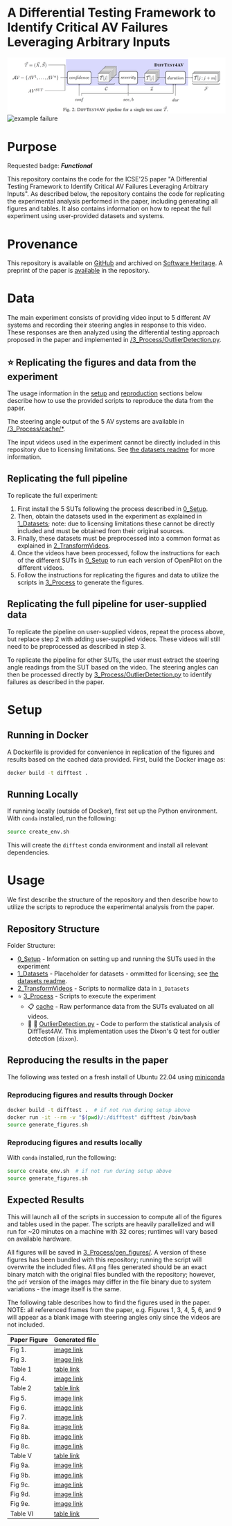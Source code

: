 # A Differential Testing Framework to Identify Critical AV Failures Leveraging Arbitrary Inputs
![framework diagram](images/framework.png)
![example failure](images/011_Chicago_Billionaires_Millionaires_Lake_Shore_Mansions_The_North_Shore_15_frame3465.png)

# Purpose
Requested badge: ***Functional***

This repository contains the code for the ICSE'25 paper "A Differential Testing Framework to Identify Critical AV Failures Leveraging Arbitrary Inputs".
As described below, the repository contains the code for replicating the experimental analysis performed in the paper, including generating all figures and tables.
It also contains information on how to repeat the full experiment using user-provided datasets and systems.

# Provenance
This repository is available on [GitHub](https://github.com/less-lab-uva/DiffTest4AV) and archived on [Software Heritage](https://archive.softwareheritage.org/swh:1:dir:91557e8d5b7a9bd009e0e903d92bbe54d4760a64;origin=https://github.com/less-lab-uva/DiffTest4AV;visit=swh:1:snp:48002601b6ecb59da36a47f3fa7d66220654db13;anchor=swh:1:rev:55f59152dd31cfe07bf06db08ca693397d48df2a).
A preprint of the paper is [available](/DiffTest4AV_Preprint.pdf) in the repository.

# Data
The main experiment consists of providing video input to 5 different AV systems and recording their steering angles in response to this video. 
These responses are then analyzed using the differential testing approach proposed in the paper and implemented in [/3_Process/OutlierDetection.py](/3_Process/OutlierDetection.py).

## :star: Replicating the figures and data from the experiment
The usage information in the [setup](#setup) and [reproduction](#reproducing-the-results-in-the-paper) sections below describe how to use the provided scripts to reproduce the data from the paper.

The steering angle output of the 5 AV systems are available in [/3_Process/cache/*](/3_Process/cache/).

The input videos used in the experiment cannot be directly included in this repository due to licensing limitations. See [the datasets readme](./1_Datasets) for more information.

## Replicating the full pipeline
To replicate the full experiment:
1. First install the 5 SUTs following the process described in [0_Setup](/0_Setup).
2. Then, obtain the datasets used in the experiment as explained in [1_Datasets](/1_Datasets); note: due to licensing limitations these cannot be directly included and must be obtained from their original sources.
3. Finally, these datasets must be preprocessed into a common format as explained in [2_TransformVideos](/2_TransformVideos).
4. Once the videos have been processed, follow the instructions for each of the different SUTs in [0_Setup](/0_Setup) to run each version of OpenPilot on the different videos.
5. Follow the instructions for replicating the figures and data to utilize the scripts in [3_Process](/3_Process) to generate the figures.


## Replicating the full pipeline for user-supplied data
To replicate the pipeline on user-supplied videos, repeat the process above, but replace step 2 with adding user-supplied videos.
These videos will still need to be preprocessed as described in step 3.

To replicate the pipeline for other SUTs, the user must extract the steering angle readings from the SUT based on the video.
The steering angles can then be processed directly by [3_Process/OutlierDetection.py](/3_Process/OutlierDetection.py) to identify failures as described in the paper.


# Setup
## Running in Docker
A Dockerfile is provided for convenience in replication of the figures and results based on the cached data provided.
First, build the Docker image as:
```bash
docker build -t difftest .
```

## Running Locally
If running locally (outside of Docker), first set up the Python environment.
With `conda` installed, run the following:

```bash
source create_env.sh
```

This will create the `difftest` conda environment and install all relevant dependencies.

# Usage
We first describe the structure of the repository and then describe how to utilize the scripts to reproduce the experimental analysis from the paper.

## Repository Structure
Folder Structure:
* [0_Setup](/0_Setup) - Information on setting up and running the SUTs used in the experiment
* [1_Datasets](/1_Datasets) - Placeholder for datasets - ommitted for licensing; see [the datasets readme](./1_Datasets).
* [2_TransformVideos](/2_TransformVideos) - Scripts to normalize data in `1_Datasets`
* :star: [3_Process](/3_Process) - Scripts to execute the experiment
  * :clipboard: [cache](/3_Process/cache) - Raw performance data from the SUTs evaluated on all videos.
  * :toolbox: :star2: [OutlierDetection.py](/3_Process/OutlierDetection.py) - Code to perform the statistical analysis of DiffTest4AV. This implementation uses the Dixon's Q test for outlier detection (`dixon`).

## Reproducing the results in the paper
The following was tested on a fresh install of Ubuntu 22.04 using [miniconda](https://docs.conda.io/projects/conda/en/latest/user-guide/install/linux.html)

### Reproducing figures and results through Docker

```bash
docker build -t difftest .  # if not run during setup above
docker run -it --rm -v "$(pwd)/:/difftest" difftest /bin/bash
source generate_figures.sh
```

### Reproducing figures and results locally
With `conda` installed, run the following:

```bash
source create_env.sh  # if not run during setup above
source generate_figures.sh
```

## Expected Results
This will launch all of the scripts in succession to compute all of the figures and tables used in the paper. The scripts are heavily parallelized and will run for ~20 minutes on a machine with 32 cores; runtimes will vary based on available hardware.

All figures will be saved in [3_Process/gen_figures/](3_Process/gen_figures). A version of these figures has been bundled with this repository; running the script will overwrite the included files.
All `png` files generated should be an exact binary match with the original files bundled with the repository; however, the `pdf` version of the images may differ in the file binary due to system variations - the image itself is the same.

The following table describes how to find the figures used in the paper.
NOTE: all referenced frames from the paper, e.g. Figures 1, 3, 4, 5, 6, and 9 will appear as a blank image with steering angles only since the videos are not included.


| Paper Figure | Generated file |
|-------|--------|
| Fig 1.| [image link](3_Process/gen_figures/referenced_examples/sut4/External_Jutah/cache/011_Chicago_Billionaires_Millionaires_Lake_Shore_Mansions_The_North_Shore_15/011_Chicago_Billionaires_Millionaires_Lake_Shore_Mansions_The_North_Shore_15_frame3465.png) |
| Fig 3.| [image link](3_Process/gen_figures/referenced_examples/sut4/OpenPilot_2k19/cache/video_0320_15/video_0320_15_frame404.png) |
| Table 1| [table link](3_Process/gen_figures/referenced_examples/sut4/OpenPilot_2k19/cache/video_0320_15/output_404.txt) |
| Fig 4.| [image link](3_Process/gen_figures/referenced_examples/sut4/OpenPilot_2k19/cache/video_0869_15/video_0869_15_frame222.png) |
| Table 2| [table link](3_Process/gen_figures/referenced_examples/sut4/OpenPilot_2k19/cache/video_0869_15/output_222.txt) |
| Fig 5.| [image link](3_Process/gen_figures/referenced_examples/sut4/OpenPilot_2k19/cache/video_0171_15/video_0171_15_frame252.png) |
| Fig 6.| [image link](3_Process/gen_figures/referenced_examples/sut4/OpenPilot_2k19/cache/video_0284_15/video_0284_15_frame190.png) |
| Fig 7.| [image link](3_Process/gen_figures/conf_cdf.png) |
| Fig 8a.| [image link](3_Process/gen_figures/OpenPilot_2016_conf_vs_value_hist_sut_2023_06_90__5line.png) |
| Fig 8b.| [image link](3_Process/gen_figures/OpenPilot_2k19_conf_vs_value_hist_sut_2023_06_90__5line.png) |
| Fig 8c.| [image link](3_Process/gen_figures/External_Jutah_conf_vs_value_hist_sut_2023_06_90__5line.png) |
| Table V | [table link](3_Process/gen_figures/table5.txt) |
| Fig 9a.| [image link](3_Process/gen_figures/referenced_examples/sut4/External_Jutah/cache/011_Chicago_Billionaires_Millionaires_Lake_Shore_Mansions_The_North_Shore_15/011_Chicago_Billionaires_Millionaires_Lake_Shore_Mansions_The_North_Shore_15_frame3465.png) |
| Fig 9b.| [image link](3_Process/gen_figures/referenced_examples/sut4/External_Jutah/cache/011_Chicago_Billionaires_Millionaires_Lake_Shore_Mansions_The_North_Shore_15/011_Chicago_Billionaires_Millionaires_Lake_Shore_Mansions_The_North_Shore_15_frame3466.png) |
| Fig 9c.| [image link](3_Process/gen_figures/referenced_examples/sut4/External_Jutah/cache/011_Chicago_Billionaires_Millionaires_Lake_Shore_Mansions_The_North_Shore_15/011_Chicago_Billionaires_Millionaires_Lake_Shore_Mansions_The_North_Shore_15_frame3467.png) |
| Fig 9d.| [image link](3_Process/gen_figures/referenced_examples/sut4/External_Jutah/cache/011_Chicago_Billionaires_Millionaires_Lake_Shore_Mansions_The_North_Shore_15/011_Chicago_Billionaires_Millionaires_Lake_Shore_Mansions_The_North_Shore_15_frame3468.png) |
| Fig 9e.| [image link](3_Process/gen_figures/referenced_examples/sut4/External_Jutah/cache/011_Chicago_Billionaires_Millionaires_Lake_Shore_Mansions_The_North_Shore_15/011_Chicago_Billionaires_Millionaires_Lake_Shore_Mansions_The_North_Shore_15_frame3469.png) |
| Table VI | [table link](3_Process/gen_figures/table6.txt) |

